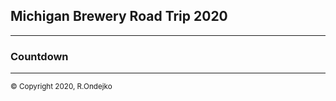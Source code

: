 ## Michigan Brewery Road Trip 2020

---

### Countdown

<script src="https://code.jquery.com/jquery-3.2.1.min.js"></script>
<script src="/timer.js"></script>



---
 <footer> <small>&copy; Copyright 2020, R.Ondejko</small> </footer> 
